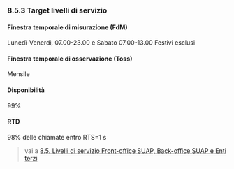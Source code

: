 ### 8.5.3 Target livelli di servizio

#### Finestra temporale di misurazione (FdM)

Lunedì-Venerdì, 07.00-23.00 e Sabato 07.00-13.00
Festivi esclusi

#### Finestra temporale di osservazione (Toss)

Mensile

#### Disponibilità

99%

#### RTD

98% delle chiamate entro RTS=1 s

> vai a [8.5. Livelli di servizio Front-office SUAP, Back-office SUAP e Enti terzi](08_05.md)
